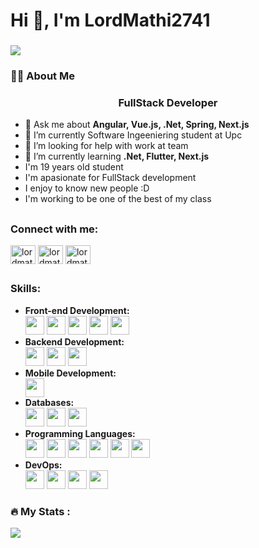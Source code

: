 ### <h1> Hi 👋, I'm LordMathi2741 </h1> ###
### <img src="https://media3.giphy.com/media/v1.Y2lkPTc5MGI3NjExazVrY29qOXFydG9qZGhvNGh3dnE1ZWVraG5iaWRrMWxtMWFkYTc4byZlcD12MV9pbnRlcm5hbF9naWZfYnlfaWQmY3Q9Zw/mdfPpglf2c0QxED151/giphy.gif" >
### <h3 align="left">👩‍💻  About Me</h3> ###
<h3 align="center"> FullStack Developer</h3>

- 💬 Ask me about **Angular, Vue.js, .Net, Spring, Next.js**
-  🔭 I’m currently Software Ingeeniering student at Upc
-  🤝 I’m looking for help with work at team
-  🌱 I’m currently learning **.Net, Flutter, Next.js**
-  I'm 19 years old student
-  I'm apasionate for FullStack development 
-  I enjoy to know new people :D
-  I'm working to be one of the best of my class

## <h3 align="left">Connect with me:</h3> ##
<p align="left">
<a href="https://instagram.com/lordmathi2741" target="blank"><img align="center" src="https://raw.githubusercontent.com/rahuldkjain/github-profile-readme-generator/master/src/images/icons/Social/instagram.svg" alt="lordmathi2741" height="30" width="40" /></a>
<a href="https://discord.gg/lordmathi2741" target="blank"><img align="center" src="https://raw.githubusercontent.com/rahuldkjain/github-profile-readme-generator/master/src/images/icons/Social/discord.svg" alt="lordmathi2741" height="30" width="40" /></a>
<a href="https://www.linkedin.com/in/mathias-alejandro-jave-diaz-68a364222/" target="blank"><img align="center" src="https://cdn-icons-png.flaticon.com/256/174/174857.png" alt="lordmathi2741" height="30" width="40" /></a>
</p>

## <h3 align="left">Skills:</h3> ##
<ul>
  <li> <strong>Front-end Development: </strong> </li>
    <div>
      <img src="https://seekicon.com/free-icon-download/next-js_1.png" width=30px />
      <img src="https://creazilla-store.fra1.digitaloceanspaces.com/icons/3253438/angular-icon-icon-md.png" width=30px />
      <img src="https://upload.wikimedia.org/wikipedia/commons/thumb/9/95/Vue.js_Logo_2.svg/1200px-Vue.js_Logo_2.svg.png" width=30px />
      <img src="https://static-00.iconduck.com/assets.00/tailwind-css-icon-2048x1229-u8dzt4uh.png" width=30px />
      <img src="https://brandslogos.com/wp-content/uploads/images/large/bootstrap-logo.png" width=30px />
    </div>
  <li> <strong>Backend Development: </strong> </li>
    <div>
      <img src="https://logosmarken.com/wp-content/uploads/2022/01/NET-Framework-Logo.png" width=30px />
      <img src="https://www.svgrepo.com/show/354380/spring-icon.svg" width=30px />
      <img src="https://logos-download.com/wp-content/uploads/2016/09/Node_logo_NodeJS.png" width=30px />
    </div>

   <li> <strong> Mobile Development: </strong> </li>
    <div>
       <img src="https://seekicon.com/free-icon-download/flutter_2.png" width=30px/>
    </div>

  <li> <strong> Databases: </strong></li>
    <div>
      <img src="https://pngimg.com/uploads/mysql/mysql_PNG23.png" width=30px />
      <img src="https://tse4.mm.bing.net/th?id=OIP.iir9DUSeLcufA3zLhBUrDwHaIO&pid=Api&P=0&h=180" width=30px />
      <img src="https://cdn.freelogovectors.net/wp-content/uploads/2023/09/mongodb-logo-freelogovectors.net_.png" width=30px />
    </div>
    <li> <strong> Programming Languages: </strong> </li>
    <div>
       <img src="https://sdtimes.com/wp-content/uploads/2018/03/cpppp.png" width=30px />
      <img src="https://icon-library.com/images/java-icon-png/java-icon-png-15.jpg" width=30px />
      <img src="https://1000logos.net/wp-content/uploads/2020/09/JavaScript-Logo-1536x960.png" width=30px />
      <img src="https://iconape.com/wp-content/files/sh/51404/png/c--4.png" width=30px />
      <img src="https://clipart-library.com/images_k/python-logo-transparent/python-logo-transparent-5.png" width=30px />
      <img src="https://uxwing.com/wp-content/themes/uxwing/download/brands-and-social-media/dart-programming-language-icon.png" width=30px />
     </div>
     <li> <strong> DevOps: </strong> </li>
     <div>
       <img src="https://creazilla-store.fra1.digitaloceanspaces.com/icons/3253808/git-icon-icon-md.png" width=30px />
       <img src="https://tse1.mm.bing.net/th?id=OIP.RBEEEh9FaW1dsFVobvP28wAAAA&pid=Api&P=0&h=180" width=30px />
       <img src="https://pngimg.com/uploads/linux/linux_PNG21.png" width=30px />
       <img src="https://logos-world.net/wp-content/uploads/2021/02/Docker-Emblem.png" width=30px />
     </div>
     
</ul>
<h3 align="left">🔥   My Stats :</h3>
<picture>
  <source
    srcset="https://github-readme-stats.vercel.app/api?username=LordMathi2741&show_icons=true&theme=dark"
    media="(prefers-color-scheme: dark)"
  />
  <source
    srcset="https://github-readme-stats.vercel.app/api?username=LordMathi2741&show_icons=true"
    media="(prefers-color-scheme: light), (prefers-color-scheme: no-preference)"
  />
  <img src="https://github-readme-stats.vercel.app/api?username=LordMathi2741&show_icons=true" />
</picture>

